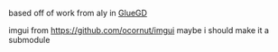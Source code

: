 based off of work from aly in [GlueGD](https://github.com/s5bug/GlueGD)

imgui from https://github.com/ocornut/imgui
maybe i should make it a submodule